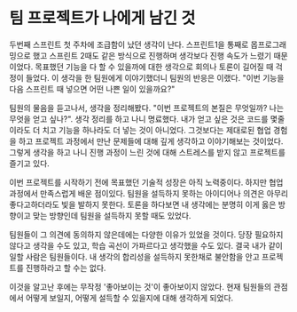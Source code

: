 # 팀 프로젝트가 나에게 남긴 것
두번째 스프린트 첫 주차에 조급함이 났던 생각이 난다. 스프린트1을 통째로 몹프로그래밍으로 했고 스프린트 2때도 같은 방식으로 진행하며 생각보다 진행 속도가 느렸기 때문이었다.
목표했던 기능을 다 할 수 있을까에 대한 생각으로 회의나 토론이 길어질 때 걱정이 들었다. 이 생각을 한 팀원에게 이야기했더니 팀원의 반응은 이랬다. "이번 기능을 다음 스프린트 때 넣으면 어떤 나쁜 일이 있을까요?"

팀원의 물음을 듣고나서, 생각을 정리해봤다. "이번 프로젝트의 본질은 무엇일까? 나는 무엇을 얻고 싶나?". 생각 정리를 하고 나니 명료했다.
내가 얻고 싶은 것은 코드를 몇줄이라도 더 치고 기능을 하나라도 더 넣는 것이 아니었다. 그것보다는 제대로된 협업 경험을 하고 프로젝트 과정에서 만난 문제들에 대해 깊게 생각하고 이야기해보는 것이었다.
그렇게 생각을 하고 나니 진행 과정이 느린 것에 대해 스트레스를 받지 않고 프로젝트를 즐기고 있다.

이번 프로젝트를 시작하기 전에 목표했던 기술적 성장은 아직 노력중이다. 하지만 협업 과정에서 만족스럽게 배운 점이있다. 팀원을 설득하지 못하는 아이디어나 의견은 아무리 좋다고하더라도 빛을 발하지 못한다.
토론을 하다보면 내 생각에는 분명히 이게 옳은 방향이고 맞는 방향인데 팀원을 설득하지 못할 때도 있었다.

팀원들이 그 의견에 동의하지 않은데에는 다양한 이유가 있었을 것이다. 당장 필요하지 않다고 생각을 수도 있고, 학습 곡선이 가파르다고 생각했을 수도 있다.
결국 내가 같이 일할 사람은 팀원들이다. 내 생각의 합리성을 설득하지 못한채로 불안함을 안고 프로젝트를 진행하라고 할 수는 없다.

이것을 알고난 후에는 무작정 '좋아보이는 것'이 좋아보이지 않았다. 현재 팀원들의 관점에서 어떻게 보일지, 어떻게 설득할 수 있을지에 대해 생각하게 되었다. 

